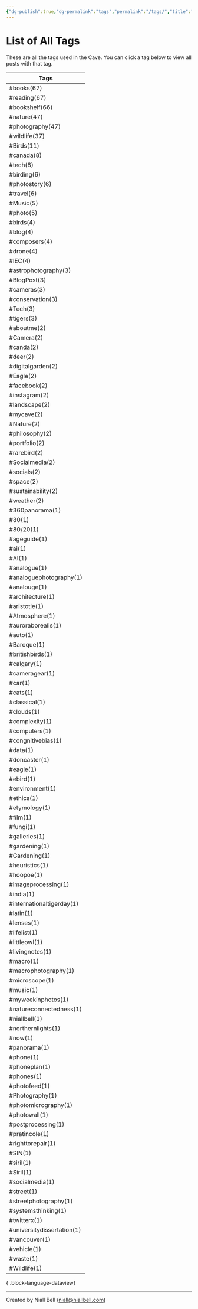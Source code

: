 ```yaml
---
{"dg-publish":true,"dg-permalink":"tags","permalink":"/tags/","title":"List of All Tags","hide":true,"noteIcon":null,"created":"2024-04-15T16:05:40.920-07:00","updated":"2024-05-05T03:08:34.273-07:00"}
---
```


# List of All Tags

These are all the tags used in the Cave. You can click a tag below to view all posts with that tag.

| Tags                       |
| -------------------------- |
| #books(67)                 |
| #reading(67)               |
| #bookshelf(66)             |
| #nature(47)                |
| #photography(47)           |
| #wildlife(37)              |
| #Birds(11)                 |
| #canada(8)                 |
| #tech(8)                   |
| #birding(6)                |
| #photostory(6)             |
| #travel(6)                 |
| #Music(5)                  |
| #photo(5)                  |
| #birds(4)                  |
| #blog(4)                   |
| #composers(4)              |
| #drone(4)                  |
| #IEC(4)                    |
| #astrophotography(3)       |
| #BlogPost(3)               |
| #cameras(3)                |
| #conservation(3)           |
| #Tech(3)                   |
| #tigers(3)                 |
| #aboutme(2)                |
| #Camera(2)                 |
| #canda(2)                  |
| #deer(2)                   |
| #digitalgarden(2)          |
| #Eagle(2)                  |
| #facebook(2)               |
| #instagram(2)              |
| #landscape(2)              |
| #mycave(2)                 |
| #Nature(2)                 |
| #philosophy(2)             |
| #portfolio(2)              |
| #rarebird(2)               |
| #Socialmedia(2)            |
| #socials(2)                |
| #space(2)                  |
| #sustainability(2)         |
| #weather(2)                |
| #360panorama(1)            |
| #80(1)                     |
| #80/20(1)                  |
| #ageguide(1)               |
| #ai(1)                     |
| #AI(1)                     |
| #analogue(1)               |
| #analoguephotography(1)    |
| #analouge(1)               |
| #architecture(1)           |
| #aristotle(1)              |
| #Atmosphere(1)             |
| #auroraborealis(1)         |
| #auto(1)                   |
| #Baroque(1)                |
| #britishbirds(1)           |
| #calgary(1)                |
| #cameragear(1)             |
| #car(1)                    |
| #cats(1)                   |
| #classical(1)              |
| #clouds(1)                 |
| #complexity(1)             |
| #computers(1)              |
| #congnitivebias(1)         |
| #data(1)                   |
| #doncaster(1)              |
| #eagle(1)                  |
| #ebird(1)                  |
| #environment(1)            |
| #ethics(1)                 |
| #etymology(1)              |
| #film(1)                   |
| #fungi(1)                  |
| #galleries(1)              |
| #gardening(1)              |
| #Gardening(1)              |
| #heuristics(1)             |
| #hoopoe(1)                 |
| #imageprocessing(1)        |
| #india(1)                  |
| #internationaltigerday(1)  |
| #latin(1)                  |
| #lenses(1)                 |
| #lifelist(1)               |
| #littleowl(1)              |
| #livingnotes(1)            |
| #macro(1)                  |
| #macrophotography(1)       |
| #microscope(1)             |
| #music(1)                  |
| #myweekinphotos(1)         |
| #natureconnectedness(1)    |
| #niallbell(1)              |
| #northernlights(1)         |
| #now(1)                    |
| #panorama(1)               |
| #phone(1)                  |
| #phoneplan(1)              |
| #phones(1)                 |
| #photofeed(1)              |
| #Photography(1)            |
| #photomicrography(1)       |
| #photowall(1)              |
| #postprocessing(1)         |
| #pratincole(1)             |
| #righttorepair(1)          |
| #SIN(1)                    |
| #siril(1)                  |
| #Siril(1)                  |
| #socialmedia(1)            |
| #street(1)                 |
| #streetphotography(1)      |
| #systemsthinking(1)        |
| #twitterx(1)               |
| #universitydissertation(1) |
| #vancouver(1)              |
| #vehicle(1)                |
| #waste(1)                  |
| #Wildlife(1)               |

{ .block-language-dataview}

---
Created by Niall Bell (niall@niallbell.com)